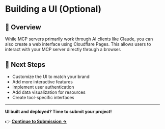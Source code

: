 # Building a UI (Optional)

## 🎨 Overview

While MCP servers primarily work through AI clients like Claude, you can also create a web interface using Cloudflare Pages. This allows users to interact with your MCP server directly through a browser.

## 🎯 Next Steps

- Customize the UI to match your brand
- Add more interactive features
- Implement user authentication
- Add data visualization for resources
- Create tool-specific interfaces

---

**UI built and deployed? Time to submit your project!**

👉 **[Continue to Submission →](./submission.md)**
